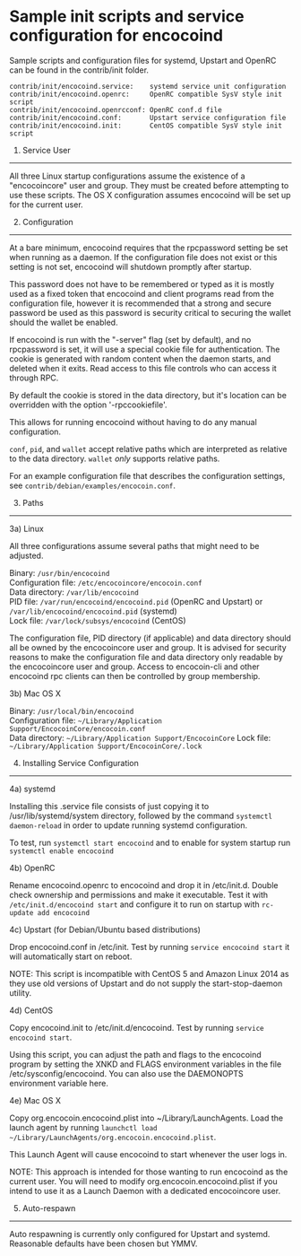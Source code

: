 Sample init scripts and service configuration for encocoind
==========================================================

Sample scripts and configuration files for systemd, Upstart and OpenRC
can be found in the contrib/init folder.

    contrib/init/encocoind.service:    systemd service unit configuration
    contrib/init/encocoind.openrc:     OpenRC compatible SysV style init script
    contrib/init/encocoind.openrcconf: OpenRC conf.d file
    contrib/init/encocoind.conf:       Upstart service configuration file
    contrib/init/encocoind.init:       CentOS compatible SysV style init script

1. Service User
---------------------------------

All three Linux startup configurations assume the existence of a "encocoincore" user
and group.  They must be created before attempting to use these scripts.
The OS X configuration assumes encocoind will be set up for the current user.

2. Configuration
---------------------------------

At a bare minimum, encocoind requires that the rpcpassword setting be set
when running as a daemon.  If the configuration file does not exist or this
setting is not set, encocoind will shutdown promptly after startup.

This password does not have to be remembered or typed as it is mostly used
as a fixed token that encocoind and client programs read from the configuration
file, however it is recommended that a strong and secure password be used
as this password is security critical to securing the wallet should the
wallet be enabled.

If encocoind is run with the "-server" flag (set by default), and no rpcpassword is set,
it will use a special cookie file for authentication. The cookie is generated with random
content when the daemon starts, and deleted when it exits. Read access to this file
controls who can access it through RPC.

By default the cookie is stored in the data directory, but it's location can be overridden
with the option '-rpccookiefile'.

This allows for running encocoind without having to do any manual configuration.

`conf`, `pid`, and `wallet` accept relative paths which are interpreted as
relative to the data directory. `wallet` *only* supports relative paths.

For an example configuration file that describes the configuration settings,
see `contrib/debian/examples/encocoin.conf`.

3. Paths
---------------------------------

3a) Linux

All three configurations assume several paths that might need to be adjusted.

Binary:              `/usr/bin/encocoind`  
Configuration file:  `/etc/encocoincore/encocoin.conf`  
Data directory:      `/var/lib/encocoind`  
PID file:            `/var/run/encocoind/encocoind.pid` (OpenRC and Upstart) or `/var/lib/encocoind/encocoind.pid` (systemd)  
Lock file:           `/var/lock/subsys/encocoind` (CentOS)  

The configuration file, PID directory (if applicable) and data directory
should all be owned by the encocoincore user and group.  It is advised for security
reasons to make the configuration file and data directory only readable by the
encocoincore user and group.  Access to encocoin-cli and other encocoind rpc clients
can then be controlled by group membership.

3b) Mac OS X

Binary:              `/usr/local/bin/encocoind`  
Configuration file:  `~/Library/Application Support/EncocoinCore/encocoin.conf`  
Data directory:      `~/Library/Application Support/EncocoinCore`
Lock file:           `~/Library/Application Support/EncocoinCore/.lock`

4. Installing Service Configuration
-----------------------------------

4a) systemd

Installing this .service file consists of just copying it to
/usr/lib/systemd/system directory, followed by the command
`systemctl daemon-reload` in order to update running systemd configuration.

To test, run `systemctl start encocoind` and to enable for system startup run
`systemctl enable encocoind`

4b) OpenRC

Rename encocoind.openrc to encocoind and drop it in /etc/init.d.  Double
check ownership and permissions and make it executable.  Test it with
`/etc/init.d/encocoind start` and configure it to run on startup with
`rc-update add encocoind`

4c) Upstart (for Debian/Ubuntu based distributions)

Drop encocoind.conf in /etc/init.  Test by running `service encocoind start`
it will automatically start on reboot.

NOTE: This script is incompatible with CentOS 5 and Amazon Linux 2014 as they
use old versions of Upstart and do not supply the start-stop-daemon utility.

4d) CentOS

Copy encocoind.init to /etc/init.d/encocoind. Test by running `service encocoind start`.

Using this script, you can adjust the path and flags to the encocoind program by
setting the XNKD and FLAGS environment variables in the file
/etc/sysconfig/encocoind. You can also use the DAEMONOPTS environment variable here.

4e) Mac OS X

Copy org.encocoin.encocoind.plist into ~/Library/LaunchAgents. Load the launch agent by
running `launchctl load ~/Library/LaunchAgents/org.encocoin.encocoind.plist`.

This Launch Agent will cause encocoind to start whenever the user logs in.

NOTE: This approach is intended for those wanting to run encocoind as the current user.
You will need to modify org.encocoin.encocoind.plist if you intend to use it as a
Launch Daemon with a dedicated encocoincore user.

5. Auto-respawn
-----------------------------------

Auto respawning is currently only configured for Upstart and systemd.
Reasonable defaults have been chosen but YMMV.
